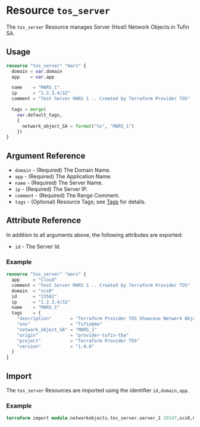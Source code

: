 # Resource `tos_server`

The `tos_server` Resource manages Server (Host) Network Objects in Tufin SA.

## Usage

```terraform
resource "tos_server" "mars" {
  domain = var.domain
  app    = var.app

  name    = "MARS_1"
  ip      = "1.2.3.4/32"
  comment = "Test Server MARS 1 .. Created by Terraform Provider TOS"

  tags = merge(
    var.default_tags,
    {
      network_object_SA = format("%s", "MARS_1")
    })
}
```

## Argument Reference

* `domain` - (Required) The Domain Name.
* `app` - (Required) The Application Name.
* `name` - (Required) The Server Name.
* `ip` - (Required) The Server IP.
* `comment` - (Required) The Range Comment.
* `tags` - (Optional) Resource Tags; see [Tags](tag.md) for details.

## Attribute Reference

In addition to all arguments above, the following attributes are exported:

* `id` - The Server Id.

### Example

```terraform
resource "tos_server" "mars" {
  app     = "Cloud"
  comment = "Test Server MARS 1 .. Created by Terraform Provider TOS"
  domain  = "scs0"
  id      = "23582"
  ip      = "1.2.3.4/32"
  name    = "MARS_1"
  tags    = {
    "description"       = "Terraform Provider TOS Showcase Network Objects"
    "env"               = "Tufin@me"
    "network_object_SA" = "MARS_1"
    "origin"            = "provider-tufin-tba"
    "project"           = "Terraform Provider TOS"
    "version"           = "1.0.0"
  }
}
```

## Import

The `tos_server` Resources are imported using the identifier `id,domain,app`.

### Example

```terraform
terraform import module.networkobjects.tos_server.server_1 19147,scs0,Cloud
```
